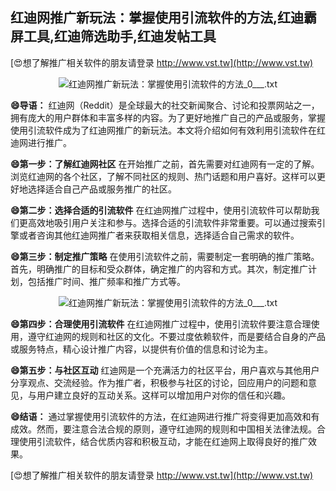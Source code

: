 ## **红迪网推广新玩法：掌握使用引流软件的方法,红迪霸屏工具,红迪筛选助手,红迪发帖工具**

[😍想了解推广相关软件的朋友请登录 http://www.vst.tw](http://www.vst.tw)

 <center><img src="https://vst.tw/MP4/tuiguang/png/3.png" alt="红迪网推广新玩法：掌握使用引流软件的方法_0___.txt"></center>

**😄导语：**
红迪网（Reddit）是全球最大的社交新闻聚合、讨论和投票网站之一，拥有庞大的用户群体和丰富多样的内容。为了更好地推广自己的产品或服务，掌握使用引流软件成为了红迪网推广的新玩法。本文将介绍如何有效利用引流软件在红迪网进行推广。

**😄第一步：了解红迪网社区**
在开始推广之前，首先需要对红迪网有一定的了解。浏览红迪网的各个社区，了解不同社区的规则、热门话题和用户喜好。这样可以更好地选择适合自己产品或服务推广的社区。

**😄第二步：选择合适的引流软件**
在红迪网推广过程中，使用引流软件可以帮助我们更高效地吸引用户关注和参与。选择合适的引流软件非常重要。可以通过搜索引擎或者咨询其他红迪网推广者来获取相关信息，选择适合自己需求的软件。

**😄第三步：制定推广策略**
在使用引流软件之前，需要制定一套明确的推广策略。首先，明确推广的目标和受众群体，确定推广的内容和方式。其次，制定推广计划，包括推广时间、推广频率和推广方式等。

 <center><img src="https://vst.tw/MP4/tuiguang/png/7.png" alt="红迪网推广新玩法：掌握使用引流软件的方法_0___.txt"></center>

**😄第四步：合理使用引流软件**
在红迪网推广过程中，使用引流软件要注意合理使用，遵守红迪网的规则和社区的文化。不要过度依赖软件，而是要结合自身的产品或服务特点，精心设计推广内容，以提供有价值的信息和讨论为主。

**😄第五步：与社区互动**
红迪网是一个充满活力的社区平台，用户喜欢与其他用户分享观点、交流经验。作为推广者，积极参与社区的讨论，回应用户的问题和意见，与用户建立良好的互动关系。这样可以增加用户对你的信任和兴趣。

**😄结语：**
通过掌握使用引流软件的方法，在红迪网进行推广将变得更加高效和有成效。然而，要注意合法合规的原则，遵守红迪网的规则和中国相关法律法规。合理使用引流软件，结合优质内容和积极互动，才能在红迪网上取得良好的推广效果。

[😍想了解推广相关软件的朋友请登录 http://www.vst.tw](http://www.vst.tw)




